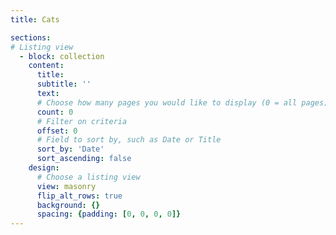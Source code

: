 ```yaml
---
title: Cats

sections:
# Listing view
  - block: collection
    content:
      title: 
      subtitle: ''
      text:
      # Choose how many pages you would like to display (0 = all pages)
      count: 0
      # Filter on criteria
      offset: 0
      # Field to sort by, such as Date or Title
      sort_by: 'Date'
      sort_ascending: false
    design:
      # Choose a listing view
      view: masonry
      flip_alt_rows: true
      background: {}
      spacing: {padding: [0, 0, 0, 0]}
---
```

